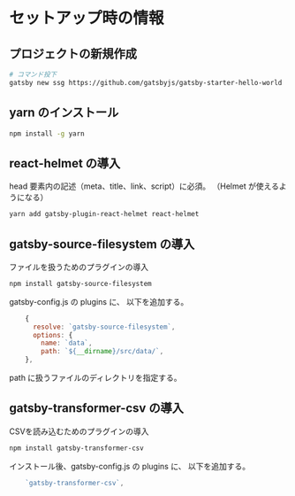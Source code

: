 
# セットアップ時の情報

## プロジェクトの新規作成

```bash
# コマンド投下
gatsby new ssg https://github.com/gatsbyjs/gatsby-starter-hello-world
```


## yarn のインストール

```bash
npm install -g yarn
```


## react-helmet の導入

head 要素内の記述（meta、title、link、script）に必須。
（Helmet が使えるようになる）

```bash
yarn add gatsby-plugin-react-helmet react-helmet
```


## gatsby-source-filesystem の導入

ファイルを扱うためのプラグインの導入

```bash
npm install gatsby-source-filesystem
```

gatsby-config.js の plugins に、
以下を追加する。

```js
    {
      resolve: `gatsby-source-filesystem`,
      options: {
        name: `data`,
        path: `${__dirname}/src/data/`,
    },
```

path に扱うファイルのディレクトリを指定する。



## gatsby-transformer-csv の導入

CSVを読み込むためのプラグインの導入

```bash
npm install gatsby-transformer-csv
```

インストール後、gatsby-config.js の plugins に、
以下を追加する。

```js
    `gatsby-transformer-csv`,
```



